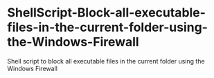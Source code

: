 # ShellScript-Block-all-executable-files-in-the-current-folder-using-the-Windows-Firewall
Shell script to block all executable files in the current folder using the Windows Firewall
